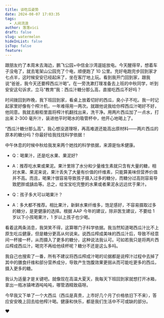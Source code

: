 ```yaml
---
title: 谈吃瓜姿势
date: 2024-08-07 17:03:35
tags:
  - 人间流浪
author: 落落vici
draft: false
slug: watermelon
hideInList: false
isTop: false
feature:
---
```

跟朋友约了本周末去海边，鹏飞公园+中信金沙湾遛娃放电。今天醒得早，想着车子没电了，就去笔架山公园充了个电，顺便跑了 10 公里。充好电跑完步回到家才七点半，这时候安安已经起床了，坐在客厅地上玩。看到我开门回到家，跟我说“爸爸，我今天还要榨西瓜汁喝”。在一旁洗漱打理准备去上班的中秋同学，听到安安这句诉求，立马“教育”我：西瓜汁糖分那么高，直接吃西瓜不好吗？

时间拨回到昨晚，我下班回到家，看桌上放着切好的西瓜，臭小子不吃。我一时记起家里好像有个榨汁机，一年难得用一两次。就跟他说我给你榨西瓜汁喝好不好，他同意。我就去橱柜里面将榨汁机翻找出来，洗干净。用两片西瓜加了一点水，打出来 2-300 毫升汁，装进他平时喝水的吸管杯中，他开心地喝上了。

“西瓜汁糖分那么高”，我心想没道理呀，再高难道还能高出原材料——两片西瓜的原本的糖分吗？你最好给我找找科学依据！

中午休息的时候中秋给我发来两个她找的科学依据，来源是怡禾健康。
- Q：喝果汁，还是吃水果、果泥好?
- A：推荐吃水果或果泥。果汁里除了水分和少量维生素就只含有大量的糖，相对水果、果泥来说，果汁丢失了大量有价值的纤维素，只能算美味但营养价值并不高。而且，喝果汁很容易导致孩子摄入过多的糖分，而糖分过高则容易导致肥胖或龋齿等。总之，给宝宝吃完整的水果或者果泥永远远优于果汁。

- Q：孩子多大可以喝果汁？
- A：多大都不推荐。相比果汁，新鲜水果纤维多，饱足感好，不容易摄取过多的糖分，是更健康的选择。根据 AAP 今年的建议，除非医生建议，不要给 1 岁以下小孩喝果汁，1 岁以上孩子也少喝。

看着这两条消息，我哭笑不得，这算哪门子科学依据。我当然知道喝西瓜汁比不上原生吃瓜健康，但是糖分更高从何说来。说西瓜榨成美味的西瓜汁后，导致不经意间一杯接一杯，从而摄入了更多的糖分，这种说法我认可。可如若我只是将两片西瓜榨成西瓜汁，喝完不再给他续杯呢？糖分不还是这么多吗。

我自己也搜索了一番，所有不建议将西瓜榨成汁喝的论据都是说榨汁过程中去掉了其中的膳食纤维和部分营养成分，导致产生饱腹效果更弱从而可能吃更多的西瓜，摄入更多的糖。

我认为适量才是关键吧。就像现在高温大夏天，我每天下班回到家就想打开冰箱，拿出一瓶冰镇啤酒吨吨吨，哪管酒精致癌呀。

今早我又下单了一个大西瓜（西瓜是真贵，上市好几个月了价格依旧下不来），答应安安晚上回去给他榨汁喝。健康和快乐，都是我们生活中不可或缺的部分。


❤